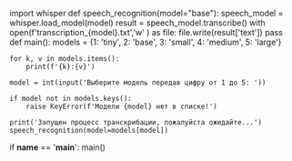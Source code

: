 import whisper
def speech_recognition(model="base"):
    speech_model = whisper.load_model(model)
    result = speech_model.transcribe()
    with open(f'transcription_{model}.txt','w' ) as file:
        file.write(result['text'])
    pass
def main():
    models = {1: 'tiny', 2: 'base', 3: 'small', 4: 'medium', 5: 'large'}

    for k, v in models.items():
        print(f'{k}:{v}')

    model = int(input('Выберите модель передав цифру от 1 до 5: '))

    if model not in models.keys():
        raise KeyError(f'Модели {model} нет в списке!')

    print('Запущен процесс транскрибации, пожалуйста ожидайте...')
    speech_recognition(model=models[model])


if __name__ == '__main__':
    main()
    
